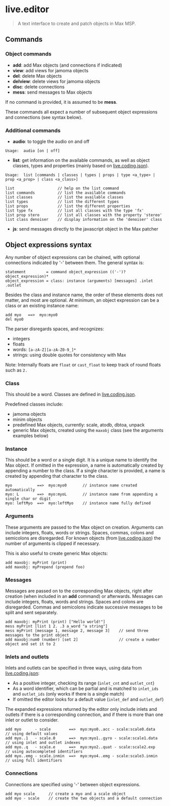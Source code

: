# live.editor

> A text interface to create and patch objects in Max MSP.

## Commands

### Object commands

- **add**: add Max objects (and connections if indicated)
- **view**: add views for jamoma objects
- **del**: delete Max objects
- **delview**: delete views for jamoma objects
- **disc**: delete connections
- **mess**: send messages to Max objects

If no command is provided, it is assumed to be **mess**.

These commands all expect a number of subsequent object expressions and connections (see syntax below).

### Additional commands

- **audio**: to toggle the audio on and off

```
Usage:  audio [on | off]
```

- **list**: get information on the available commands, as well as object classes, types and properties (mainly based on [live.coding.json](./live.coding.json)).

```
Usage:  list [commands | classes | types | props | type <a_type> | prop <a_prop> | class <a_class>]

list                   // help on the list command
list commands          // list the available commands
list classes           // list the available classes
list types             // list the different types
list props             // list the different properties
list type fx           // list all classes with the type 'fx'
list prop stero        // list all classes with the property 'stereo'
list class denoiser    // display information on the 'denoiser' class
```

- **js**: send messages directly to the javascript object in the Max patcher

## Object expressions syntax

Any number of object expressions can be chained, with optional connections indicated by '-' between them. The general syntax is:

```
statement         = command object_expression (('-')? object_expression)*
object_expression = class: instance (arguments) [messages] .inlet .outlet
```

Besides the class and instance name, the order of these elements does not matter, and most are optional. At minimum, an object expression can be a class or an existing instance name:

```
add myo   ==>  myo:myo0
del myo0
```

The parser disregards spaces, and recognizes:
  - integers
  - floats
  - words: `[a-zA-Z][a-zA-Z0-9_]*`
  - strings: using double quotes for consistency with Max

Note: Internally floats are `float` or `cast_float` to keep track of round floats such as `2.`

### Class

This should be a word. Classes are defined in [live.coding.json](./live.coding.json).

Predefined classes include:
- jamoma objects
- minim objects
- predefined Max objects, currently: scale, atodb, dbtoa, unpack
- generic Max objects, created using the `maxobj` class (see the arguments examples below)

### Instance

This should be a word or a single digit. It is a unique name to identify the Max object. If omitted in the expression, a name is automatically created by appending a number to the class. If a single character is provided, a name is created by appending that character to the class.

```
myo           ==>  myo:myo0       // instance name created automatically
myo: L        ==>  myo:myoL       // instance name from appending a single char or digit
myo: leftMyo  ==>  myo:leftMyo    // instance name fully defined
```

### Arguments

These arguments are passed to the Max object on creation. Arguments can include integers, floats, words or strings. Spaces, commas, colons and semicolons are disregarded. For known objects (from [live.coding.json](./live.coding.json)) the number of arguments is clipped if necessary.

This is also useful to create generic Max objects:

```
add maxobj: myPrint (print)
add maxobj: myPrepend (prepend foo)
```

### Messages

Messages are passed on to the corresponding Max objects, right after creation (when included in an **add** command) or afterwards. Messages can include integers, floats, words and strings. Spaces and colons are disregarded. Commas and semicolons indicate successive messages to be split and sent separately.

```
add maxobj: myPrint (print) ["Hello world!"]
mess myPrint [list 1 2. .3 a_word "a string"]
mess myPrint [message 1, message 2, message 3]    // send three messages to the print object
add maxobj:num0 (number) [set 2]                  // create a number object and set it to 2
```

### Inlets and outlets

Inlets and outlets can be specified in three ways, using data from [live.coding.json](./live.coding.json):

- As a positive integer, checking its range (`inlet_cnt` and `outlet_cnt`)
- As a word identifier, which can be partial and is matched to `inlet_ids` and `outlet_ids` (only works if there is a single match)
- If omitted the editor looks for a default value (`inlet_def` and `outlet_def`)

The expanded expressions returned by the editor only include inlets and outlets if there is a corresponding connection, and if there is more than one inlet or outlet to consider.

```
add myo      - scale        ==>  myo:myo0..acc - scale:scale0.data    // using default values
add myo..1   - scale.0      ==>  myo:myo1..gyro - scale:scale1.data   // using inlet and outlet indexes
add myo..q   - scale.e      ==>  myo:myo2..quat - scale:scale2.exp    // using autocompleted identifiers
add myo..emg - scale.inmin  ==>  myo:myo4..emg - scale:scale3.inmin   // using full identifiers
```

### Connections

Connections are specified using '-' between object expressions.

```
add myo scale      // create a myo and a scale object
add myo - scale    // create the two objects and a default connection
```
